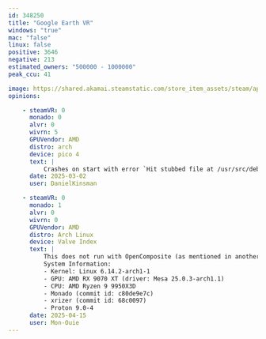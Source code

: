 ```yaml
---
id: 348250
title: "Google Earth VR"
windows: "true"
mac: "false"
linux: false
positive: 3646
negative: 213
estimated_owners: "500000 - 1000000"
peak_ccu: 41

image: https://shared.akamai.steamstatic.com/store_item_assets/steam/apps/348250/header.jpg?t=1508799201
opinions:

    - steamVR: 0
      monado: 0
      alvr: 0
      wivrn: 5
      GPUVendor: AMD
      distro: arch
      device: pico 4
      text: |
          Crashes on start with error `Hit stubbed file at /usr/src/debug/opencomposite-git/opencomposite-git/OpenOVR/Reimpl/BaseCompositor.cpp:351 func GetFrameTimeRemaining`
      date: 2025-03-02
      user: DanielKinsman

    - steamVR: 0
      monado: 1
      alvr: 0
      wivrn: 0
      GPUVendor: AMD
      distro: Arch Linux
      device: Valve Index
      text: |
          This does not run with OpenComposite (as mentioned in another report), but xrizer works fine.
          System Information:
          - Kernel: Linux 6.14.2-arch1-1 
          - GPU: AMD RX 9070 XT (driver: Mesa 25.0.3-arch1.1)
          - CPU: AMD Ryzen 9 9950X3D 
          - Monado (commit id: c80de9e7c)
          - xrizer (commit id: 68c0097) 
          - Proton 9.0-4
      date: 2025-04-15
      user: Mon-Ouie
---
```

